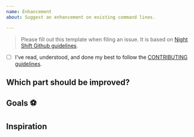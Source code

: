 ```yaml
---
name: Enhancement
about: Suggest an enhancement on existing command lines.

---
```


> Please fill out this template when filing an issue. It is based on [Night Shift Github guidelines](https://github.com/nshift/github-guidelines).

* [ ] I've read, understood, and done my best to follow the [CONTRIBUTING guidelines](/CONTRIBUTING.md).

## Which part should be improved?
<!-- Identify which part should be improved. -->
<!-- Quote the code that should be improved. -->

## Goals :soccer:
<!-- List the high-level objectives of this issue. -->
<!-- Include any relevant context. -->

## Inspiration
<!-- ⚠️ If you did not get inspired by others, remove this section. -->
<!-- List all the resources you used. Give credits to authors. -->